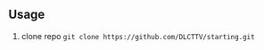 Usage
------------------------------------------------------------------------------------------------------------------------------------------------------------------------------------------------
1. clone repo `git clone https://github.com/DLCTTV/starting.git`
